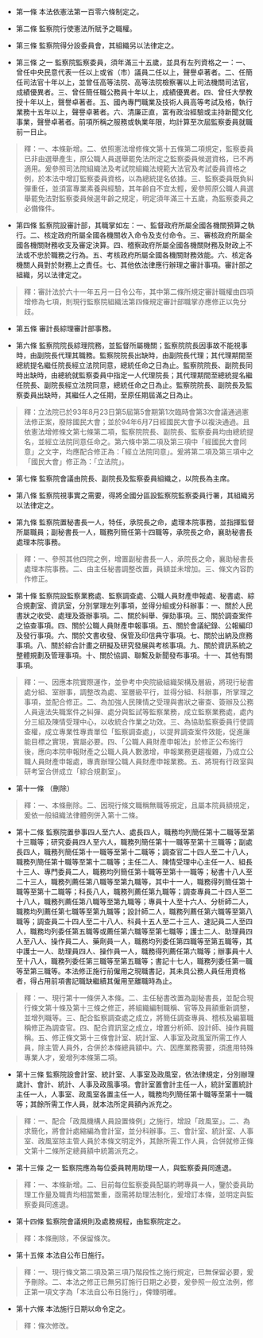 * 第一條 本法依憲法第一百零六條制定之。

* 第二條 監察院行使憲法所賦予之職權。

* 第三條 監察院得分設委員會，其組織另以法律定之。

* 第三條 之一 監察院監察委員，須年滿三十五歲，並具有左列資格之一：一、曾任中央民意代表一任以上或省（市）議員二任以上，聲譽卓著者。二、任簡任司法官十年以上，並曾任高等法院、高等法院檢察署以上司法機關司法官，成績優異者。三、曾任簡任職公務員十年以上，成績優異者。四、曾任大學教授十年以上，聲譽卓著者。五、國內專門職業及技術人員高等考試及格，執行業務十五年以上，聲譽卓著者。六、清廉正直，富有政治經驗或主持新聞文化事業，聲譽卓著者。前項所稱之服務或執業年限，均計算至次屆監察委員就職前一日止。

> 釋：一、本條新增。二、依照憲法增修條文第十五條第二項規定，監察委員已非由選舉產生，原公職人員選舉罷免法所定之監察委員候選資格，已不再適用。爰參照司法院組織法及考試院組織法規範大法官及考試委員資格之例，於本法中增訂監察委員資格，以為總統提名依據。三、監察委員既負糾彈重任，並須富專業素養與經驗，其年齡自不宜太輕，爰參照原公職人員選舉罷免法對監察委員候選年齡之規定，明定須年滿三十五歲，為監察委員之必備條件。

* 第四條 監察院設審計部，其職掌如左：一、監督政府所屬全國各機關預算之執行。二、核定政府所屬全國各機關收入命令及支付命令。三、審核政府所屬全國各機關財務收支及審定決算。四、稽察政府所屬全國各機關財務及財政上不法或不忠於職務之行為。五、考核政府所屬全國各機關財務效能。六、核定各機關人員對於財務上之責任。七、其他依法律應行辦理之審計事項。審計部之組織，另以法律定之。

> 釋：審計法於六十一年五月一日令公布，其中第二條所規定審計職權由四項增修為七項，則現行監察院組織法第四條規定審計部職掌亦應修正以免分歧。

* 第五條 審計長綜理審計部事務。

* 第六條 監察院院長綜理院務，並監督所屬機關；監察院院長因事故不能視事時，由副院長代理其職務。監察院院長出缺時，由副院長代理；其代理期間至總統提名繼任院長經立法院同意，總統任命之日為止。監察院院長、副院長同時出缺時，由總統就監察委員中指定一人代理院長；其代理期間至總統提名繼任院長、副院長經立法院同意，總統任命之日為止。監察院院長、副院長及監察委員出缺時，其繼任人之任期，至原任期屆滿之日為止。

> 釋：立法院已於93年8月23日第5屆第5會期第1次臨時會第3次會議通過憲法修正案，廢除國民大會；並於94年6月7日經國民大會予以複決通過。且依憲法增修條文第七條第二項，監察院院長、副院長、監察委員均由總統提名，並經立法院同意任命之。第六條中第二項及第三項中「經國民大會同意」之文字，均應配合修正為：「經立法院同意」。爰將第二項及第三項中之「國民大會」修正為：「立法院」。

* 第七條 監察院會議由院長、副院長及監察委員組織之，以院長為主席。

* 第八條 監察院視事實之需要，得將全國分區設監察院監察委員行署，其組織另以法律定之。

* 第九條 監察院置秘書長一人，特任，承院長之命，處理本院事務，並指揮監督所屬職員；副秘書長一人，職務列簡任第十四職等，承院長之命，襄助秘書長處理本院事務。

> 釋：一、參照其他四院之例，增置副秘書長一人，承院長之命，襄助秘書長處理本院事務。二、由主任秘書調整改置，員額並未增加。三、條文內容酌作修正。

* 第十條 監察院設監察業務處、監察調查處、公職人員財產申報處、秘書處、綜合規劃室、資訊室，分別掌理左列事項，並得分組或分科辦事：一、關於人民書狀之收受、處理及簽辦事項。二、關於糾舉、彈劾事項。三、關於調查案件之協查事項。四、關於公職人員財產申報事項。五、關於會議紀錄、公報編印及發行事項。六、關於文書收發、保管及印信典守事項。七、關於出納及庶務事項。八、關於綜合計畫之研擬及研究發展與考核事項。九、關於資訊系統之整體規劃及管理事項。十、關於協調、聯繫及新聞發布事項。十一、其他有關事項。

> 釋：一、因應本院實際運作，並參考中央院級組織架構及層級，將現行秘書處分組、室辦事，調整改為處、室層級平行，並得分組、科辦事，所掌理之事項，並配合修正。二、為加強人民陳情之受理與書狀之審查、簽辦及公務人員違法失職案件之糾彈、處分與監試等監察業務，成立監察業務處，處內分三組及陳情受理中心，以收統合作業之功效。三、為協助監察委員行使調查權，成立專業性專責單位「監察調查處」，以提昇調查案件效能，促進廉能目標之實現，實屬必要。四、「公職人員財產申報法」於修正公布施行後，應向本院申報財產之公職人員人數激增，申報業務更趨複雜，乃成立公職人員財產申報處，專責辦理公職人員財產申報業務。五、將現有行政室與研考室合併成立「綜合規劃室」。

* 第十一條 （刪除）

> 釋：一、本條刪除。二、因現行條文職稱無職等規定，且屬本院員額規定，爰依一般組織法律體例併入第十二條。

* 第十二條 監察院置參事四人至六人、處長四人，職務均列簡任第十二職等至第十三職等；研究委員四人至六人，職務列簡任第十一職等至第十三職等；副處長四人，職務列簡任第十一職等至第十二職等；調查官二十四人至二十八人，職務列簡任第十職等至第十二職等；主任二人、陳情受理中心主任一人、組長十三人、專門委員二人，職務均列簡任第十職等至第十一職等；秘書十八人至二十三人，職務列薦任第八職等至第九職等，其中十一人，職務得列簡任第十職等至第十二職等；科長八人，職務列薦任第九職等；調查專員二十四人至二十八人，職務列薦任第八職等至第九職等；專員十人至十六人、分析師二人，職務均列薦任第七職等至第九職等；設計師二人，職務列薦任第六職等至第八職等；調查員二十四人至二十八人、科員十五人至二十三人、速記員二人至四人，職務均列委任第五職等或薦任第六職等至第七職等；護士二人、助理員四人至八人、操作員二人、藥劑員一人，職務均列委任第四職等至第五職等，其中護士一人、助理員四人、操作員一人，職務得列薦任第六職等；辦事員十人至十八人，職務列委任第三職等至第五職等；書記十七人，職務列委任第一職等至第三職等。本法修正施行前僱用之現職書記，其未具公務人員任用資格者，得占用前項書記職缺繼續其僱用至離職時為止。

> 釋：一、現行第十一條併入本條。二、主任秘書改置為副秘書長，並配合現行條文第十條及第十三條之修正，將組織編制職稱、官等及員額重新調整，並增列職等。三、配合監察調查處之成立，將簡任調查專員、稽核及編纂職稱修正為調查官。四、配合資訊室之成立，增置分析師、設計師、操作員職稱。五、修正條文第十三條會計室、統計室、人事室及政風室所需工作人員，除主管人員外，合併於本條總員額中。六、因應業務需要，須進用特殊專業人才，爰增列本條第二項。

* 第十三條 監察院設會計室、統計室、人事室及政風室，依法律規定，分別辦理歲計、會計、統計、人事及政風事項。會計室置會計主任一人，統計室置統計主任一人，人事室、政風室各置主任一人，職務均列簡任第十職等至第十一職等；其餘所需工作人員，就本法所定員額內派充之。

> 釋：一、配合「政風機構人員設置條例」之施行，增設「政風室」。二、為求簡化，將會計處縮編為會計室，並分科辦事。三、會計室、統計室、人事室、政風室除主管人員於本條文明定外，其餘所需工作人員，合併就修正條文第十二條所定總員額中統籌派充之。

* 第十三條 之一 監察院應為每位委員聘用助理一人，與監察委員同進退。

> 釋：一、本條新增。二、目前每位監察委員配屬約聘專員一人，鑒於委員助理工作量及職責均相當繁重，亟需將助理法制化，爰增訂本條，並明定與監察委員同進退。

* 第十四條 監察院會議規則及處務規程，由監察院定之。

> 釋：本條刪除，不保留條次。

* 第十五條 本法自公布日施行。

> 釋：一、現行條文第二項及第三項乃階段性之施行規定，已無保留必要，爰予刪除。二、本法之修正已無另訂施行日期之必要，爰參照一般立法例，修正第一項文字為「本法自公布日施行」，俾臻明確。

* 第十六條 本法施行日期以命令定之。

> 釋：條次修改。

